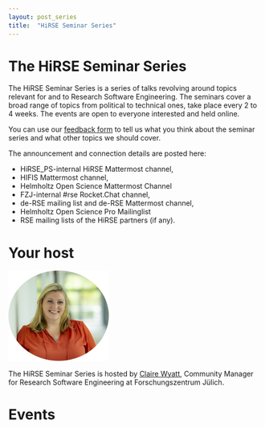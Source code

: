 ```yaml
---
layout: post_series
title:  "HiRSE Seminar Series"
---
```


# The HiRSE Seminar Series

The HiRSE Seminar Series is a series of talks revolving around topics relevant for and to Research Software Engineering.
The seminars cover a broad range of topics from political to technical ones, take place every 2 to 4 weeks.
The events are open to everyone interested and held online.

You can use our [feedback form](https://forms.gle/XH2fMa3MEikjB9pt5) to tell us what you think about the seminar series and what other topics we should cover.

The announcement and connection details are posted here:

- HiRSE_PS-internal HiRSE Mattermost channel,
- HIFIS Mattermost channel,
- Helmholtz Open Science Mattermost Channel
- FZJ-internal #rse Rocket.Chat channel,
- de-RSE mailing list and de-RSE Mattermost channel,
- Helmholtz Open Science Pro Mailinglist
- RSE mailing lists of the HiRSE partners (if any).

# Your host
<img width="200" src="assets/claire.png">

The HiRSE Seminar Series is hosted by [Claire Wyatt](https://www.fz-juelich.de/profile/wyatt_cl), Community Manager for Research Software Engineering at Forschungszentrum Jülich. 


# Events
